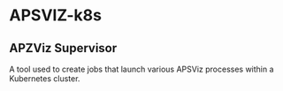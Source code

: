 # APSVIZ-k8s
## APZViz Supervisor
A tool used to create jobs that launch various APSViz processes within a Kubernetes cluster.



